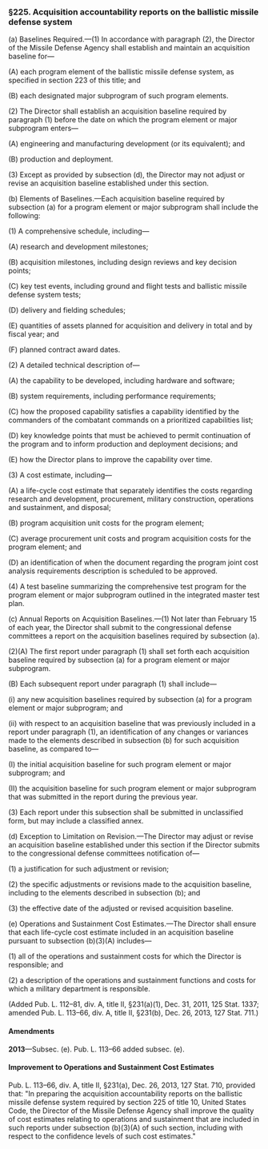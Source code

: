 ### §225. Acquisition accountability reports on the ballistic missile defense system ###

(a) Baselines Required.—(1) In accordance with paragraph (2), the Director of the Missile Defense Agency shall establish and maintain an acquisition baseline for—

(A) each program element of the ballistic missile defense system, as specified in section 223 of this title; and

(B) each designated major subprogram of such program elements.

(2) The Director shall establish an acquisition baseline required by paragraph (1) before the date on which the program element or major subprogram enters—

(A) engineering and manufacturing development (or its equivalent); and

(B) production and deployment.

(3) Except as provided by subsection (d), the Director may not adjust or revise an acquisition baseline established under this section.

(b) Elements of Baselines.—Each acquisition baseline required by subsection (a) for a program element or major subprogram shall include the following:

(1) A comprehensive schedule, including—

(A) research and development milestones;

(B) acquisition milestones, including design reviews and key decision points;

(C) key test events, including ground and flight tests and ballistic missile defense system tests;

(D) delivery and fielding schedules;

(E) quantities of assets planned for acquisition and delivery in total and by fiscal year; and

(F) planned contract award dates.

(2) A detailed technical description of—

(A) the capability to be developed, including hardware and software;

(B) system requirements, including performance requirements;

(C) how the proposed capability satisfies a capability identified by the commanders of the combatant commands on a prioritized capabilities list;

(D) key knowledge points that must be achieved to permit continuation of the program and to inform production and deployment decisions; and

(E) how the Director plans to improve the capability over time.

(3) A cost estimate, including—

(A) a life-cycle cost estimate that separately identifies the costs regarding research and development, procurement, military construction, operations and sustainment, and disposal;

(B) program acquisition unit costs for the program element;

(C) average procurement unit costs and program acquisition costs for the program element; and

(D) an identification of when the document regarding the program joint cost analysis requirements description is scheduled to be approved.

(4) A test baseline summarizing the comprehensive test program for the program element or major subprogram outlined in the integrated master test plan.

(c) Annual Reports on Acquisition Baselines.—(1) Not later than February 15 of each year, the Director shall submit to the congressional defense committees a report on the acquisition baselines required by subsection (a).

(2)(A) The first report under paragraph (1) shall set forth each acquisition baseline required by subsection (a) for a program element or major subprogram.

(B) Each subsequent report under paragraph (1) shall include—

(i) any new acquisition baselines required by subsection (a) for a program element or major subprogram; and

(ii) with respect to an acquisition baseline that was previously included in a report under paragraph (1), an identification of any changes or variances made to the elements described in subsection (b) for such acquisition baseline, as compared to—

(I) the initial acquisition baseline for such program element or major subprogram; and

(II) the acquisition baseline for such program element or major subprogram that was submitted in the report during the previous year.

(3) Each report under this subsection shall be submitted in unclassified form, but may include a classified annex.

(d) Exception to Limitation on Revision.—The Director may adjust or revise an acquisition baseline established under this section if the Director submits to the congressional defense committees notification of—

(1) a justification for such adjustment or revision;

(2) the specific adjustments or revisions made to the acquisition baseline, including to the elements described in subsection (b); and

(3) the effective date of the adjusted or revised acquisition baseline.

(e) Operations and Sustainment Cost Estimates.—The Director shall ensure that each life-cycle cost estimate included in an acquisition baseline pursuant to subsection (b)(3)(A) includes—

(1) all of the operations and sustainment costs for which the Director is responsible; and

(2) a description of the operations and sustainment functions and costs for which a military department is responsible.

(Added Pub. L. 112–81, div. A, title II, §231(a)(1), Dec. 31, 2011, 125 Stat. 1337; amended Pub. L. 113–66, div. A, title II, §231(b), Dec. 26, 2013, 127 Stat. 711.)

#### Amendments ####

**2013**—Subsec. (e). Pub. L. 113–66 added subsec. (e).

#### Improvement to Operations and Sustainment Cost Estimates ####

Pub. L. 113–66, div. A, title II, §231(a), Dec. 26, 2013, 127 Stat. 710, provided that: "In preparing the acquisition accountability reports on the ballistic missile defense system required by section 225 of title 10, United States Code, the Director of the Missile Defense Agency shall improve the quality of cost estimates relating to operations and sustainment that are included in such reports under subsection (b)(3)(A) of such section, including with respect to the confidence levels of such cost estimates."